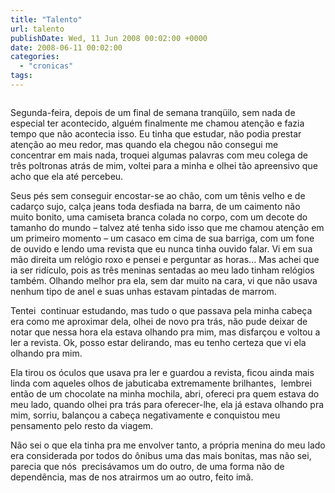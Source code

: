 ```yaml
---
title: "Talento"
url: talento
publishDate: Wed, 11 Jun 2008 00:02:00 +0000
date: 2008-06-11 00:02:00
categories: 
  - "cronicas"
tags: 
---
```

<a href="http://4.bp.blogspot.com/_BzqI_RDZ6O4/SbxFu40yUHI/AAAAAAAAAI0/LktY8lEgY-k/s1600-h/200418632-007.jpg"><img src="http://4.bp.blogspot.com/_BzqI_RDZ6O4/SbxFu40yUHI/AAAAAAAAAI0/LktY8lEgY-k/s320/200418632-007.jpg" border="0" alt=""></a><br><p>Segunda-feira, depois de um final de semana tranqüilo, sem nada de especial ter acontecido, alguém finalmente me chamou atenção e fazia tempo que não acontecia isso. Eu tinha que estudar, não podia prestar atenção ao meu redor, mas quando ela chegou não consegui me concentrar em mais nada, troquei algumas palavras com meu colega de três poltronas atrás de mim, voltei para a minha e olhei tão apreensivo que acho que ela até percebeu.</p>  <p>Seus pés sem conseguir encostar-se ao chão, com um tênis velho e de cadarço sujo, calça jeans toda desfiada na barra, de um caimento não muito bonito, uma camiseta branca colada no corpo, com um decote do tamanho do mundo – talvez até tenha sido isso que me chamou atenção em um primeiro momento – um casaco em cima de sua barriga, com um fone de ouvido e lendo uma revista que eu nunca tinha ouvido falar. Vi em sua mão direita um relógio roxo e pensei e perguntar as horas... Mas achei que ia ser ridículo, pois as três meninas sentadas ao meu lado tinham relógios também. Olhando melhor pra ela, sem dar muito na cara, vi que não usava nenhum tipo de anel e suas unhas estavam pintadas de marrom.</p>  <p>Tentei<span>  </span>continuar estudando, mas tudo o que passava pela minha cabeça era como me aproximar dela, olhei de novo pra trás, não pude deixar de notar que nessa hora ela estava olhando pra mim, mas disfarçou e voltou a ler a revista. Ok, posso estar delirando, mas eu tenho certeza que vi ela olhando pra mim.</p>  <p>Ela tirou os óculos que usava pra ler e guardou a revista, ficou ainda mais linda com aqueles olhos de jabuticaba extremamente brilhantes,<span>  </span>lembrei então de um chocolate na minha mochila, abri, ofereci pra quem estava do meu lado, quando olhei pra trás para oferecer-lhe, ela já estava olhando pra mim, sorriu, balançou a cabeça negativamente e conquistou meu pensamento pelo resto da viagem.</p>  <p>Não sei o que ela tinha pra me envolver tanto, a própria menina do meu lado era considerada por todos do ônibus uma das mais bonitas, mas não sei, parecia que nós<span>  </span>precisávamos um do outro, de uma forma não de dependência, mas de nos atrairmos um ao outro, feito imã.</p>
